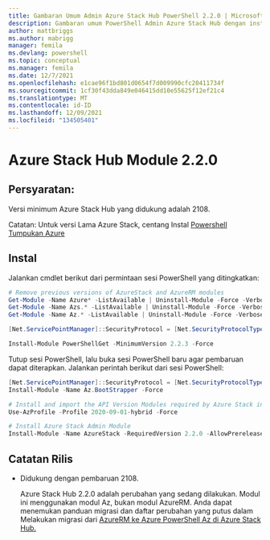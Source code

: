 ```yaml
---
title: Gambaran Umum Admin Azure Stack Hub PowerShell 2.2.0 | Microsoft Docs
description: Gambaran umum PowerShell Admin Azure Stack Hub dengan instruksi untuk penginstalan dan konfigurasi.
author: mattbriggs
ms.author: mabrigg
manager: femila
ms.devlang: powershell
ms.topic: conceptual
ms.manager: femila
ms.date: 12/7/2021
ms.openlocfilehash: e1cae96f1bd801d0654f7d009990cfc20411734f
ms.sourcegitcommit: 1cf30f43dda849e046415dd10e55625f12ef21c4
ms.translationtype: MT
ms.contentlocale: id-ID
ms.lasthandoff: 12/09/2021
ms.locfileid: "134505401"
---
```

# <a name="azure-stack-hub-module-220"></a>Azure Stack Hub Module 2.2.0

## <a name="requirements"></a>Persyaratan:

Versi minimum Azure Stack Hub yang didukung adalah 2108.

Catatan: Untuk versi Lama Azure Stack, centang Instal [Powershell Tumpukan Azure](/azure/azure-stack/azure-stack-powershell-install#install-azure-stack-powershell)

## <a name="install"></a>Instal

Jalankan cmdlet berikut dari permintaan sesi PowerShell yang ditingkatkan:

```powershell  
# Remove previous versions of AzureStack and AzureRM modules
Get-Module -Name Azure* -ListAvailable | Uninstall-Module -Force -Verbose -ErrorAction Continue
Get-Module -Name Azs.* -ListAvailable | Uninstall-Module -Force -Verbose -ErrorAction Continue
Get-Module -Name Az.* -ListAvailable | Uninstall-Module -Force -Verbose -ErrorAction Continue

[Net.ServicePointManager]::SecurityProtocol = [Net.SecurityProtocolType]::Tls12

Install-Module PowerShellGet -MinimumVersion 2.2.3 -Force
```

Tutup sesi PowerShell, lalu buka sesi PowerShell baru agar pembaruan dapat diterapkan. Jalankan perintah berikut dari sesi PowerShell:

```powershell  
[Net.ServicePointManager]::SecurityProtocol = [Net.SecurityProtocolType]::Tls12
Install-Module -Name Az.BootStrapper -Force

# Install and import the API Version Modules required by Azure Stack into the current PowerShell session.
Use-AzProfile -Profile 2020-09-01-hybrid -Force

# Install Azure Stack Admin Module
Install-Module -Name AzureStack -RequiredVersion 2.2.0 -AllowPrerelease
```


## <a name="release-notes"></a>Catatan Rilis

* Didukung dengan pembaruan 2108.  

  Azure Stack Hub 2.2.0 adalah perubahan yang sedang dilakukan. Modul ini menggunakan modul Az, bukan modul AzureRM. Anda dapat menemukan panduan migrasi dan daftar perubahan yang putus dalam Melakukan migrasi dari [AzureRM ke Azure PowerShell Az di Azure Stack Hub.](/azure-stack/operator/azure-stack-powershell-install)
